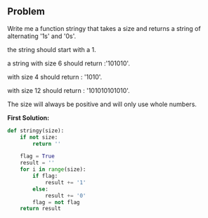## Problem

Write me a function stringy that takes a size and returns a string of alternating '1s' and '0s'.

the string should start with a 1.

a string with size 6 should return :'101010'.

with size 4 should return : '1010'.

with size 12 should return : '101010101010'.

The size will always be positive and will only use whole numbers.

**First Solution:**

```python
def stringy(size):
    if not size:
        return ''

    flag = True
    result = ''
    for i in range(size):
        if flag:
            result += '1'
        else:
            result += '0'
        flag = not flag
    return result
```
